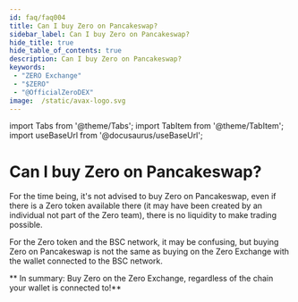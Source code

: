 ```yaml
---
id: faq/faq004
title: Can I buy Zero on Pancakeswap?
sidebar_label: Can I buy Zero on Pancakeswap?
hide_title: true
hide_table_of_contents: true
description: Can I buy Zero on Pancakeswap?
keywords:
 - "ZERO Exchange"
 - "$ZERO"
 - "@OfficialZeroDEX"
image:  /static/avax-logo.svg
---
```


import Tabs from '@theme/Tabs';
import TabItem from '@theme/TabItem';
import useBaseUrl from '@docusaurus/useBaseUrl';

# Can I buy Zero on Pancakeswap?

For the time being, it's not advised to buy Zero on Pancakeswap, even if there is a Zero token available there (it may have been created by an individual not part of the Zero team), there is no liquidity to make trading possible.   

For the Zero token and the BSC network, it may be confusing, but buying Zero on Pancakeswap is not the same as buying on the Zero Exchange with the wallet connected to the BSC network.

** In summary: Buy Zero on the Zero Exchange, regardless of the chain your wallet is connected to!**
